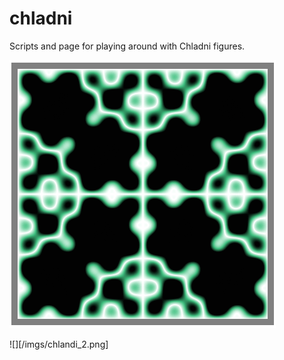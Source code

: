 # chladni
Scripts and page for playing around with Chladni figures.

![](https://raw.githubusercontent.com/dmackinnon1/chladni/master/imgs/chladni_1.png)

![][/imgs/chlandi_2.png]
